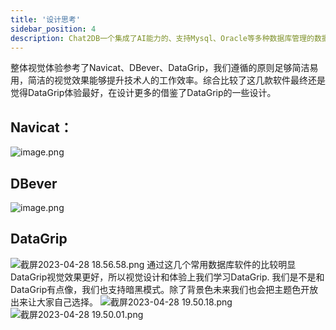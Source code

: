 ```yaml
---
title: '设计思考'
sidebar_position: 4
description: Chat2DB一个集成了AI能力的、支持Mysql、Oracle等多种数据库管理的数据库客户端工具
---
```


整体视觉体验参考了Navicat、DBever、DataGrip，我们遵循的原则足够简洁易用，简洁的视觉效果能够提升技术人的工作效率。综合比较了这几款软件最终还是觉得DataGrip体验最好，在设计更多的借鉴了DataGrip的一些设计。
## Navicat：
![image.png](https://intranetproxy.alipay.com/skylark/lark/0/2023/png/5887/1682679233733-f384e7f9-c9ed-4783-bdee-cd7e9d9557ab.png#clientId=u25f9cd40-a273-4&from=paste&height=503&id=uc6698972&originHeight=500&originWidth=720&originalType=binary&ratio=2&rotation=0&showTitle=false&size=277599&status=done&style=none&taskId=ubb42618f-5342-4ad5-872c-3e7e54acad8&title=&width=725)
## DBever
![image.png](https://intranetproxy.alipay.com/skylark/lark/0/2023/png/5887/1682679274109-d2c81af7-7663-48dc-81d2-fcf94dbd5e65.png#clientId=u25f9cd40-a273-4&from=paste&height=500&id=u8e478568&originHeight=1000&originWidth=1800&originalType=binary&ratio=2&rotation=0&showTitle=false&size=1476983&status=done&style=none&taskId=u770fb7b7-b6e0-48d1-8973-a4c6de7de0e&title=&width=900)
## DataGrip
![截屏2023-04-28 18.56.58.png](https://intranetproxy.alipay.com/skylark/lark/0/2023/png/5887/1682679445615-68b54fe6-7bf6-4314-922c-161aa05d3059.png#clientId=u25f9cd40-a273-4&from=ui&id=uf783e602&originHeight=1988&originWidth=3448&originalType=binary&ratio=2&rotation=0&showTitle=false&size=629258&status=done&style=none&taskId=u5a4d868c-4f39-4706-94cf-da76aacb731&title=)
通过这几个常用数据库软件的比较明显DataGrip视觉效果更好，所以视觉设计和体验上我们学习DataGrip.
我们是不是和DataGrip有点像，我们也支持暗黑模式。除了背景色未来我们也会把主题色开放出来让大家自己选择。
![截屏2023-04-28 19.50.18.png](https://intranetproxy.alipay.com/skylark/lark/0/2023/png/5887/1682682629789-f193e296-fb92-4e61-9e46-13e59e2093f1.png#clientId=u25f9cd40-a273-4&from=ui&id=u03a6830d&originHeight=1574&originWidth=2914&originalType=binary&ratio=2&rotation=0&showTitle=false&size=1210130&status=done&style=none&taskId=u933c9008-4e2a-405b-8071-5f043fb8a44&title=)
![截屏2023-04-28 19.50.01.png](https://intranetproxy.alipay.com/skylark/lark/0/2023/png/5887/1682682642049-baeb95bb-5a43-430e-a0bd-c4a3d563427c.png#clientId=u25f9cd40-a273-4&from=ui&id=uf600325c&originHeight=1582&originWidth=2912&originalType=binary&ratio=2&rotation=0&showTitle=false&size=2266631&status=done&style=none&taskId=u9553bc33-b048-4d02-8a62-08017ea8777&title=)